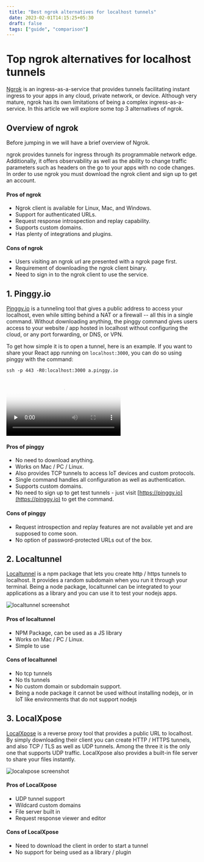 ```yaml
---
 title: "Best ngrok alternatives for localhost tunnels" 
 date: 2023-02-01T14:15:25+05:30 
 draft: false 
 tags: ["guide", "comparison"]
---
```


# Top ngrok alternatives for localhost tunnels

<a href="https://ngrok.com" target="_blank">Ngrok</a> is an ingress-as-a-service that provides tunnels facilitating instant ingress to your apps in any cloud, private network, or device.
Although very mature, ngrok has its own limitations of being a complex ingress-as-a-service. In this article we will explore some top 3 alternatives of ngrok.

## Overview of ngrok
Before jumping in we will have a brief overview of Ngrok.

ngrok provides tunnels for ingress through its programmable network edge. Additionally, it offers observability as well as the ability to change traffic parameters such as headers on the go to your apps with no code changes. In order to use ngrok you must download the ngrok client and sign up to get an account.

#### Pros of ngrok

* Ngrok client is available for Linux, Mac, and Windows.
* Support for authenticated URLs.
* Request response introspection and replay capability.
* Supports custom domains.
* Has plenty of integrations and plugins.

#### Cons of ngrok

* Users visiting an ngrok url are presented with a ngrok page first.
* Requirement of downloading the ngrok client binary.
* Need to sign in to the ngrok client to use the service.

## 1. Pinggy.io

[Pinggy.io](https://pinggy.io) is a tunneling tool that gives a public address to access your localhost, even while sitting behind a NAT or a firewall -- all this in a single command. Without downloading anything, the pinggy command gives users access to your website / app hosted in localhost without configuring the cloud, or any port forwarding, or DNS, or VPN.

To get how simple it is to open a tunnel, here is an example. If you want to share your React app running on `localhost:3000`, you can do so using pinggy with the command:
```
ssh -p 443 -R0:localhost:3000 a.pinggy.io
```
<div class="my-2 videocontainer ratio ratio-16x9">
                    <video preload="none" onclick="this.paused?this.play():this.pause();" loop poster="/assets/tunnelvideothumb.jpg" >
                        <source src="/assets/tunnelvideo.mp4" type="video/mp4">
                        Your browser does not support HTML video.
                      </video>
</div>

#### Pros of pinggy

* No need to download anything.
* Works on Mac / PC / Linux.
* Also provides TCP tunnels to access IoT devices and custom protocols.
* Single command handles all configuration as well as authentication.
* Supports custom domains.
* No need to sign up to get test tunnels - just visit [https://pinggy.io](https://pinggy.io) to get the command.

#### Cons of pinggy

* Request introspection and replay features are not available yet and are supposed to come soon.
* No option of password-protected URLs out of the box.



## 2. Localtunnel

[Localtunnel](https://localtunnel.github.io/www/) is a npm package that lets you create http / https tunnels to localhost. It provides a random subdomain when you run it through your terminal. Being a node package, localtunnel can be integrated to your applications as a library and you can use it to test your nodejs apps.

<img src="/blog_img/localtunnel.png" alt="localtunnel screenshot">

#### Pros of localtunnel

* NPM Package, can be used as a JS library
* Works on Mac / PC / Linux.
* Simple to use

#### Cons of localtunnel

* No tcp tunnels
* No tls tunnels
* No custom domain or subdomain support.
* Being a node package it cannot be used without installing nodejs, or in IoT like environments that do not support nodejs



## 3. LocalXpose

[LocalXpose](https://localxpose.io/) is a reverse proxy tool that provides a public URL to localhost. By simply downloading their client you can create HTTP / HTTPS tunnels, and also TCP / TLS as well as UDP tunnels. Among the three it is the only one that supports UDP traffic. LocalXpose also provides a built-in file server to share your files instantly. 

<img src="/blog_img/localxpose.png" alt="localxpose screenshot">

#### Pros of LocalXpose

* UDP tunnel support
* Wildcard custom domains
* File server built in
* Request response viewer and editor

#### Cons of LocalXpose

* Need to download the client in order to start a tunnel
* No support for being used as a library / plugin
